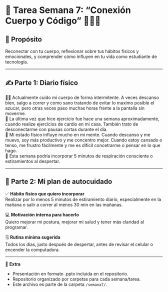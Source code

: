 # 📝 Tarea Semana 7: “Conexión Cuerpo y Código” 🧠🏃‍♀️

## 🎯 Propósito
Reconectar con tu cuerpo, reflexionar sobre tus hábitos físicos y emocionales, y comprender cómo influyen en tu vida como estudiante de tecnología.

---

## ✍️ Parte 1: Diario físico

🧍‍♂️ Actualmente cuido mi cuerpo de forma intermitente. A veces descanso bien, salgo a correr y como sano tratando de evitar lo maximo posible el azucar, pero otras veces paso muchas horas frente a la pantalla sin moverme.  
🧘 La última vez que hice ejercicio fue hace una semana aproximadamente, cuando realize ejercicios de cardio en mi casa. También trato de desconectarme con pausas cortas durante el día.  
📌 Mi estado físico influye mucho en mi mente. Cuando descanso y me muevo, soy más productivo y me concentro mejor. Cuando estoy cansado o tenso, me frustro fácilmente y me es dificil concetrarme o pensar en lo que hago.  
🌱 Esta semana podría incorporar 5 minutos de respiración consciente o estiramientos al despertar.

---

## 🚀 Parte 2: Mi plan de autocuidado

✅ **Hábito físico que quiero incorporar**  
Realizar por lo menos 5 minutos de estiramiento diario, especialmente en la mañana o salir a correr al menos 30 min en las mañanas.

💻 **Motivación interna para hacerlo**  
Quiero mejorar mi postura, mejorar mi salud y tener más claridad al programar.

🗓️ **Rutina mínima sugerida**  
Todos los dias, justo después de despertar, antes de revisar el celular o encender la computadora.

---

📁 **Extra**  
- Presentación en formato .pptx incluida en el repositorio.  
- Repositorio organizado por carpetas para cada semana/tarea.  
- Este archivo es parte de la carpeta `/semana7/`.

